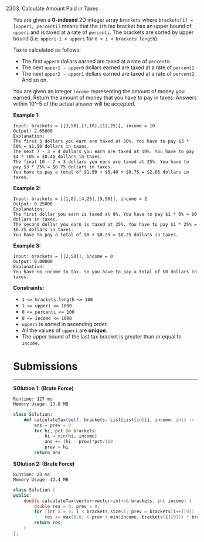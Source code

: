 2303. Calculate Amount Paid in Taxes

You are given a **0-indexed** 2D integer array `brackets` where `brackets[i] = [upperi, percenti]` means that the `i`th tax bracket has an upper bound of `upperi` and is taxed at a rate of `percenti`. The brackets are sorted by upper bound (i.e. `upperi-1 < upperi` for `0 < i < brackets.length`).

Tax is calculated as follows:

* The first `upper0` dollars earned are taxed at a rate of `percent0`.
* The next `upper1 - upper0` dollars earned are taxed at a rate of `percent1`.
* The next `upper2 - upper1` dollars earned are taxed at a rate of `percent2`.
And so on.

You are given an integer `income` representing the amount of money you earned. Return the amount of money that you have to pay in taxes. Answers within 10^-5 of the actual answer will be accepted.

 

**Example 1:**
```
Input: brackets = [[3,50],[7,10],[12,25]], income = 10
Output: 2.65000
Explanation:
The first 3 dollars you earn are taxed at 50%. You have to pay $3 * 50% = $1.50 dollars in taxes.
The next 7 - 3 = 4 dollars you earn are taxed at 10%. You have to pay $4 * 10% = $0.40 dollars in taxes.
The final 10 - 7 = 3 dollars you earn are taxed at 25%. You have to pay $3 * 25% = $0.75 dollars in taxes.
You have to pay a total of $1.50 + $0.40 + $0.75 = $2.65 dollars in taxes.
```

**Example 2:**
```
Input: brackets = [[1,0],[4,25],[5,50]], income = 2
Output: 0.25000
Explanation:
The first dollar you earn is taxed at 0%. You have to pay $1 * 0% = $0 dollars in taxes.
The second dollar you earn is taxed at 25%. You have to pay $1 * 25% = $0.25 dollars in taxes.
You have to pay a total of $0 + $0.25 = $0.25 dollars in taxes.
```

**Example 3:**
```
Input: brackets = [[2,50]], income = 0
Output: 0.00000
Explanation:
You have no income to tax, so you have to pay a total of $0 dollars in taxes.
```

**Constraints:**

* `1 <= brackets.length <= 100`
* `1 <= upperi <= 1000`
* `0 <= percenti <= 100`
* `0 <= income <= 1000`
* `upperi` is sorted in ascending order.
* All the values of `upperi` are **unique**.
* The upper bound of the last tax bracket is greater than or equal to `income`.

# Submissions
---
**SOlution 1: (Brute Force)**
```
Runtime: 127 ms
Memory Usage: 13.8 MB
```
```python
class Solution:
    def calculateTax(self, brackets: List[List[int]], income: int) -> float:
        ans = prev = 0 
        for hi, pct in brackets: 
            hi = min(hi, income)
            ans += (hi - prev)*pct/100
            prev = hi 
        return ans 
```

**SOlution 2: (Brute Force)**
```
Runtime: 23 ms
Memory Usage: 13.4 MB
```
```c++
class Solution {
public:
    double calculateTax(vector<vector<int>>& brackets, int income) {
        double res = 0, prev = 0;
        for (int i = 0; i < brackets.size(); prev = brackets[i++][0])
            res += max(0.0, (-prev + min(income, brackets[i][0])) * brackets[i][1] / 100);
        return res;
    }
};
```
